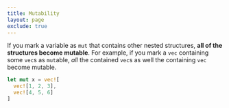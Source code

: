 ```yaml
---
title: Mutability
layout: page
exclude: true
---
```


If you mark a variable as `mut` that contains other nested structures, **all of the structures become mutable**. For example, if you mark a `vec` containing some `vec`s as `mut`able, *all* the contained `vec`s as well the containing `vec` become mutable.
```rust
let mut x = vec![
  vec![1, 2, 3],
  vec![4, 5, 6]
]
```
<!--stackedit_data:
eyJoaXN0b3J5IjpbLTY5ODM2MjUxOF19
-->